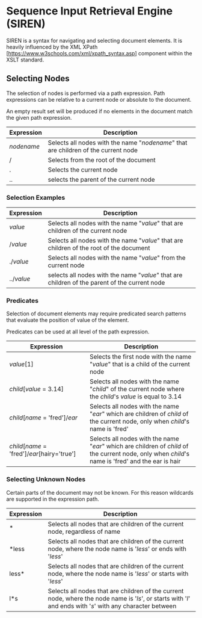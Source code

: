 # Sequence Input Retrieval Engine (SIREN) 
SIREN is a syntax for navigating and selecting document elements. It is heavily influenced by the XML XPath [https://www.w3schools.com/xml/xpath_syntax.asp] component within the XSLT standard.



## Selecting Nodes
The selection of nodes is performed via a path expression. Path expressions can be relative to a current node or absolute to the document.

An empty result set will be produced if no elements in the document match the given path expression.

|Expression | Description |
| --------- | ----------- |
|_nodename_ | Selects all nodes with the name "_nodename_" that are children of the current node |
|/          | Selects from the root of the document|
|.          | Selects the current node|
|..         | selects the parent of the current node|


### Selection Examples

|Expression | Description |
| --------- | ----------- |
|_value_ | Selects all nodes with the name "_value_" that are children of the current node |
|/_value_   | Selects all nodes with the name "_value_" that are children of the root of the document|
|./_value_  | Selects all nodes with the name "_value_" from the current node|
|../_value_ | selects all nodes with the name "_value_" that are children of the parent of the current node|

### Predicates
Selection of document elements may require predicated search patterns that evaluate the position of value of the element.

Predicates can be used at all level of the path expression.

|Expression | Description |
| --------- | ----------- |
|_value_[1] | Selects the first node with the name "_value_" that is a child of the current node |
|_child_[_value_ = 3.14] | Selects all nodes with the name "_child_" of the current node where the _child_'s _value_ is equal to 3.14  |
|_child_[_name_ = 'fred']/_ear_ | Selects all nodes with the name "_ear_" which are children of _child_ of the current node, only when _child_'s name is 'fred' |
|_child_[_name_ = 'fred']/_ear_[hairy='true'] | Selects all nodes with the name "_ear_" which are children of _child_ of the current node, only when _child_'s name is 'fred' and the ear is hair |


### Selecting Unknown Nodes
Certain parts of the document may not be known. For this reason wildcards are supported in the expression path.

|Expression | Description |
| --------- | ----------- |
|* | Selects all nodes that are children of the current node, regardless of name |
|*less | Selects all nodes that are children of the current node, where the node name is '_less_' or ends with '_less_' |
|less* | Selects all nodes that are children of the current node, where the node name is '_less_' or starts with '_less_' |
|l*s | Selects all nodes that are children of the current node, where the node name is '_ls_', or starts with '_l_' and ends with '_s_' with any character between|

